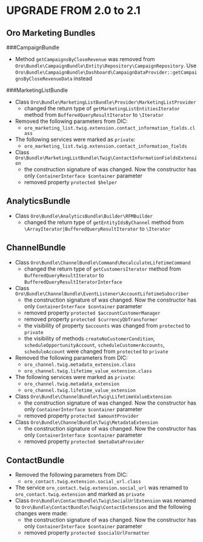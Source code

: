 UPGRADE FROM 2.0 to 2.1
========================

Oro Marketing Bundles
---------------------

###CampaignBundle
- Method `getCampaignsByCloseRevenue` was removed from `Oro\Bundle\CampaignBundle\Entity\Repository\CampaignRepository`.
  Use `Oro\Bundle\CampaignBundle\Dashboard\CampaignDataProvider::getCampaignsByCloseRevenueData` instead

###MarketingListBundle
- Class `Oro\Bundle\MarketingListBundle\Provider\MarketingListProvider`
    - changed the return type of `getMarketingListEntitiesIterator` method from `BufferedQueryResultIterator` to `\Iterator`
- Removed the following parameters from DIC:
    - `oro_marketing_list.twig.extension.contact_information_fields.class`
- The following services were marked as `private`:
    - `oro_marketing_list.twig.extension.contact_information_fields`
- Class `Oro\Bundle\MarketingListBundle\Twig\ContactInformationFieldsExtension`
    - the construction signature of was changed. Now the constructor has only `ContainerInterface $container` parameter
    - removed property `protected $helper`


AnalyticsBundle
---------------
- Class `Oro\Bundle\AnalyticsBundle\Builder\RFMBuilder`
    - changed the return type of `getEntityIdsByChannel` method from `\ArrayIterator|BufferedQueryResultIterator` to `\Iterator`

ChannelBundle
-------------
- Class `Oro\Bundle\ChannelBundle\Command\RecalculateLifetimeCommand`
    - changed the return type of `getCustomersIterator` method from `BufferedQueryResultIterator` to `BufferedQueryResultIteratorInterface`
- Class `Oro\Bundle\ChannelBundle\EventListener\AccountLifetimeSubscriber`
    - the construction signature of was changed. Now the constructor has only `ContainerInterface $container` parameter
    - removed property `protected $accountCustomerManager`
    - removed property `protected $currencyQbTransformer`
    - the visibility of property `$accounts` was changed from `protected` to `private`
    - the visibility of methods `createNoCustomerCondition`, `scheduleOpportunityAccount`, `scheduleCustomerAccounts`, `scheduleAccount` were changed from `protected` to `private`
- Removed the following parameters from DIC:
    - `oro_channel.twig.metadata_extension.class`
    - `oro_channel.twig.lifetime_value_extension.class`
- The following services were marked as `private`:
    - `oro_channel.twig.metadata_extension`
    - `oro_channel.twig.lifetime_value_extension`
- Class `Oro\Bundle\ChannelBundle\Twig\LifetimeValueExtension`
    - the construction signature of was changed. Now the constructor has only `ContainerInterface $container` parameter
    - removed property `protected $amountProvider`
- Class `Oro\Bundle\ChannelBundle\Twig\MetadataExtension`
    - the construction signature of was changed. Now the constructor has only `ContainerInterface $container` parameter
    - removed property `protected $metaDataProvider`

ContactBundle
-------------
- Removed the following parameters from DIC:
    - `oro_contact.twig.extension.social_url.class`
- The service `oro_contact.twig.extension.social_url` was renamed to `oro_contact.twig.extension` and marked as `private`
- Class `Oro\Bundle\ContactBundle\Twig\SocialUrlExtension` was renamed to `Oro\Bundle\ContactBundle\Twig\ContactExtension` and the following changes were made:
    - the construction signature of was changed. Now the constructor has only `ContainerInterface $container` parameter
    - removed property `protected $socialUrlFormatter`
